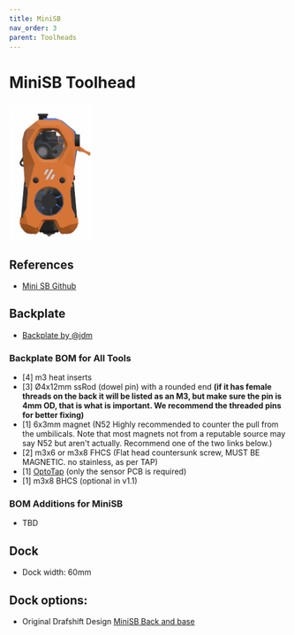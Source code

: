 ```yaml
---
title: MiniSB
nav_order: 3
parent: Toolheads
---
```

<!-- Use the page layout at TOC.md:  https://github.com/sdylewski/StealthChanger/blob/main/docs/TOC.md -->
# MiniSB Toolhead

<img src="../media/Toolheads/MiniSB.png" width=150>

## References

* [Mini SB Github](https://github.com/atrushing/Mini_Stealth)

## Backplate

* [Backplate by @jdm](https://github.com/DraftShift/StealthChanger/tree/main/UserMods/jdmontgomer/MiniSB_SC)

### Backplate BOM for All Tools

- [4] m3 heat inserts
- [3] Ø4x12mm ssRod (dowel pin) with a rounded end **(if it has female threads on the back it will be listed as an M3, but make sure the pin is 4mm OD, that is what is important. We recommend the threaded pins for better fixing)**
- [1] 6x3mm magnet (N52 Highly recommended to counter the pull from the umbilicals. Note that most magnets not from a reputable source may say N52 but aren't actually. Recommend one of the two links below.)
- [2] m3x6 or m3x8 FHCS (Flat head countersunk screw, MUST BE MAGNETIC. no stainless, as per TAP)
- [1] [OptoTap](https://s.click.aliexpress.com/e/_DEGsGTV) (only the sensor PCB is required)
- [1] m3x8 BHCS (optional in v1.1)

### BOM Additions for MiniSB
 - TBD


## Dock
* Dock width: 60mm

## Dock options:

* Original Drafshift Design [MiniSB Back and base](https://github.com/DraftShift/ModularDock/tree/main/STLs/MiniSB)
  

